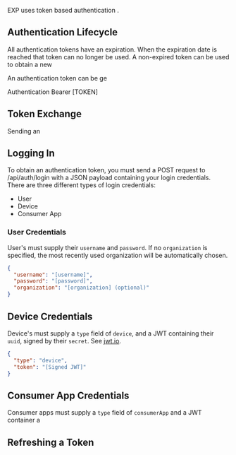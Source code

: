

EXP uses token based authentication .

## Authentication Lifecycle

All authentication tokens have an expiration. When the expiration date is reached that token can no longer be used. A non-expired token can be used to obtain a new 

An authentication token can be ge

Authentication Bearer [TOKEN]

## Token Exchange

Sending an 

## Logging In

To obtain an authentication token, you must send a POST request to /api/auth/login with a JSON payload containing your login credentials.
There are three different types of login credentials:
- User
- Device
- Consumer App

### User Credentials

User's must supply their `username` and `password`. If no `organization` is specified, the most recently used organization will be automatically chosen.

```json
{
  "username": "[username]",
  "password": "[password]",
  "organization": "[organization] (optional)"
}
```


## Device Credentials

Device's must supply a `type` field of `device`, and a JWT containing their `uuid`, signed by their `secret`. See [jwt.io](http://jwt.io).

```json
{
  "type": "device",
  "token": "[Signed JWT]"
}
```


## Consumer App Credentials

Consumer apps must supply a `type` field of `consumerApp` and a JWT container a 
## Refreshing a Token
